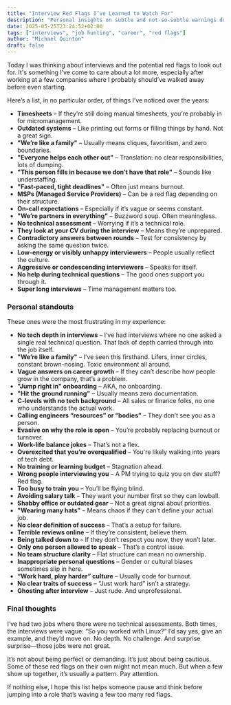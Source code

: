 ```yaml
---
title: "Interview Red Flags I’ve Learned to Watch For"
description: "Personal insights on subtle and not-so-subtle warnings during interviews, based on real experiences."
date: 2025-05-25T23:24:52+02:00
tags: ["interviews", "job hunting", "career", "red flags"]
author: "Michael Quinton"
draft: false
---
```


Today I was thinking about interviews and the potential red flags to look out for. It's something I’ve come to care about a lot more, especially after working at a few companies where I probably should’ve walked away before even starting.

Here’s a list, in no particular order, of things I’ve noticed over the years:

- **Timesheets** – If they’re still doing manual timesheets, you’re probably in for micromanagement.
- **Outdated systems** – Like printing out forms or filling things by hand. Not a great sign.
- **"We’re like a family"** – Usually means cliques, favoritism, and zero boundaries.
- **"Everyone helps each other out"** – Translation: no clear responsibilities, lots of dumping.
- **"This person fills in because we don’t have that role"** – Sounds like understaffing.
- **"Fast-paced, tight deadlines"** – Often just means burnout.
- **MSPs (Managed Service Providers)** – Can be a red flag depending on their structure.
- **On-call expectations** – Especially if it’s vague or seems constant.
- **"We’re partners in everything"** – Buzzword soup. Often meaningless.
- **No technical assessment** – Worrying if it’s a technical role.
- **They look at your CV during the interview** – Means they’re unprepared.
- **Contradictory answers between rounds** – Test for consistency by asking the same question twice.
- **Low-energy or visibly unhappy interviewers** – People usually reflect the culture.
- **Aggressive or condescending interviewers** – Speaks for itself.
- **No help during technical questions** – The good ones support you through it.
- **Super long interviews** – Time management matters too.

### Personal standouts

These ones were the most frustrating in my experience:

- **No tech depth in interviews** – I’ve had interviews where no one asked a single real technical question. That lack of depth carried through into the job itself.
- **"We’re like a family"** – I’ve seen this firsthand. Lifers, inner circles, constant brown-nosing. Toxic environment all around.
- **Vague answers on career growth** – If they can’t describe how people grow in the company, that’s a problem.
- **"Jump right in" onboarding** – AKA, no onboarding.
- **"Hit the ground running"** – Usually means zero documentation.
- **C-levels with no tech background** – All sales or finance folks, no one who understands the actual work.
- **Calling engineers “resources” or “bodies”** – They don’t see you as a person.
- **Evasive on why the role is open** – You’re probably replacing burnout or turnover.
- **Work-life balance jokes** – That’s not a flex.
- **Overexcited that you’re overqualified** – You're likely walking into years of tech debt.
- **No training or learning budget** – Stagnation ahead.
- **Wrong people interviewing you** – A PM trying to quiz you on dev stuff? Red flag.
- **Too busy to train you** – You’ll be flying blind.
- **Avoiding salary talk** – They want your number first so they can lowball.
- **Shabby office or outdated gear** – Not a great signal about priorities.
- **"Wearing many hats"** – Means chaos if they can’t define your actual job.
- **No clear definition of success** – That’s a setup for failure.
- **Terrible reviews online** – If they’re consistent, believe them.
- **Being talked down to** – If they don’t respect you now, they won’t later.
- **Only one person allowed to speak** – That’s a control issue.
- **No team structure clarity** – Flat structure can mean no ownership.
- **Inappropriate personal questions** – Gender or cultural biases sometimes slip in here.
- **“Work hard, play harder” culture** – Usually code for burnout.
- **No clear traits of success** – “Just work hard” isn’t a strategy.
- **Ghosting after interview** – Just rude. And unprofessional.

### Final thoughts

I’ve had two jobs where there were no technical assessments. Both times, the interviews were vague: “So you worked with Linux?” I’d say yes, give an example, and they’d move on. No depth. No challenge. And surprise surprise—those jobs were not great.

It’s not about being perfect or demanding. It’s just about being cautious. Some of these red flags on their own might not mean much. But when a few show up together, it’s usually a pattern. Pay attention.

If nothing else, I hope this list helps someone pause and think before jumping into a role that’s waving a few too many red flags.
